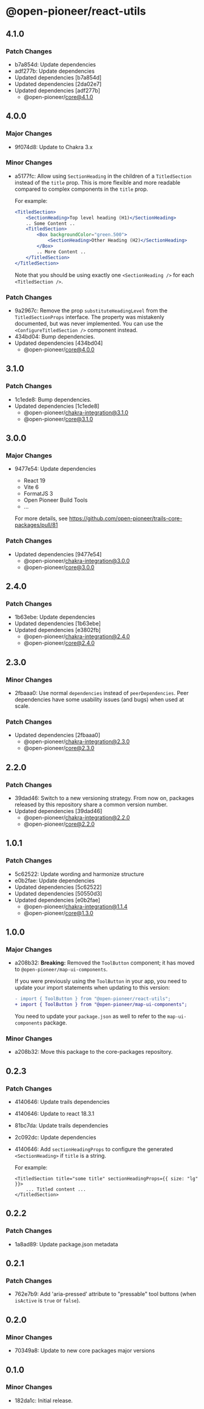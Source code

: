 # @open-pioneer/react-utils

## 4.1.0

### Patch Changes

- b7a854d: Update dependencies
- adf277b: Update dependencies
- Updated dependencies [b7a854d]
- Updated dependencies [2da02e7]
- Updated dependencies [adf277b]
    - @open-pioneer/core@4.1.0

## 4.0.0

### Major Changes

- 9f074d8: Update to Chakra 3.x

### Minor Changes

- a5177fc: Allow using `SectionHeading` in the children of a `TitledSection` instead of the `title` prop.
  This is more flexible and more readable compared to complex components in the `title` prop.

    For example:

    ```jsx
    <TitledSection>
        <SectionHeading>Top level heading (H1)</SectionHeading>
        .. Some Content ..
        <TitledSection>
            <Box backgroundColor="green.500">
                <SectionHeading>Other Heading (H2)</SectionHeading>
            </Box>
            .. More Content ..
        </TitledSection>
    </TitledSection>
    ```

    Note that you should be using exactly one `<SectionHeading />` for each `<TitledSection />`.

### Patch Changes

- 9a2967c: Remove the prop `substituteHeadingLevel` from the `TitledSectionProps` interface.
  The property was mistakenly documented, but was never implemented.
  You can use the `<ConfigureTitledSection />` component instead.
- 434bd04: Bump dependencies.
- Updated dependencies [434bd04]
    - @open-pioneer/core@4.0.0

## 3.1.0

### Patch Changes

- 1c1ede8: Bump dependencies.
- Updated dependencies [1c1ede8]
    - @open-pioneer/chakra-integration@3.1.0
    - @open-pioneer/core@3.1.0

## 3.0.0

### Major Changes

- 9477e54: Update dependencies
    - React 19
    - Vite 6
    - FormatJS 3
    - Open Pioneer Build Tools
    - ...

    For more details, see https://github.com/open-pioneer/trails-core-packages/pull/81

### Patch Changes

- Updated dependencies [9477e54]
    - @open-pioneer/chakra-integration@3.0.0
    - @open-pioneer/core@3.0.0

## 2.4.0

### Patch Changes

- 1b63ebe: Update dependencies
- Updated dependencies [1b63ebe]
- Updated dependencies [e3802fb]
    - @open-pioneer/chakra-integration@2.4.0
    - @open-pioneer/core@2.4.0

## 2.3.0

### Minor Changes

- 2fbaaa0: Use normal `dependencies` instead of `peerDependencies`. Peer dependencies have some usability issues (and bugs) when used at scale.

### Patch Changes

- Updated dependencies [2fbaaa0]
    - @open-pioneer/chakra-integration@2.3.0
    - @open-pioneer/core@2.3.0

## 2.2.0

### Patch Changes

- 39dad46: Switch to a new versioning strategy.
  From now on, packages released by this repository share a common version number.
- Updated dependencies [39dad46]
    - @open-pioneer/chakra-integration@2.2.0
    - @open-pioneer/core@2.2.0

## 1.0.1

### Patch Changes

- 5c62522: Update wording and harmonize structure
- e0b2fae: Update dependencies
- Updated dependencies [5c62522]
- Updated dependencies [50550d3]
- Updated dependencies [e0b2fae]
    - @open-pioneer/chakra-integration@1.1.4
    - @open-pioneer/core@1.3.0

## 1.0.0

### Major Changes

- a208b32: **Breaking:** Removed the `ToolButton` component; it has moved to `@open-pioneer/map-ui-components`.

    If you were previously using the `ToolButton` in your app, you need to update your import statements when updating to this version:

    ```diff
    - import { ToolButton } from "@open-pioneer/react-utils";
    + import { ToolButton } from "@open-pioneer/map-ui-components";
    ```

    You need to update your `package.json` as well to refer to the `map-ui-components` package.

### Minor Changes

- a208b32: Move this package to the core-packages repository.

## 0.2.3

### Patch Changes

- 4140646: Update trails dependencies
- 4140646: Update to react 18.3.1
- 81bc7da: Update trails dependencies
- 2c092dc: Update dependencies
- 4140646: Add `sectionHeadingProps` to configure the generated `<SectionHeading>` if `title` is a string.

    For example:

    ```tsx
    <TitledSection title="some title" sectionHeadingProps={{ size: "lg" }}>
        ... Titled content ...
    </TitledSection>
    ```

## 0.2.2

### Patch Changes

- 1a8ad89: Update package.json metadata

## 0.2.1

### Patch Changes

- 762e7b9: Add 'aria-pressed' attribute to "pressable" tool buttons (when `isActive` is `true` or `false`).

## 0.2.0

### Minor Changes

- 70349a8: Update to new core packages major versions

## 0.1.0

### Minor Changes

- 182da1c: Initial release.

